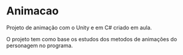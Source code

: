 # Animacao
Projeto de animação com o Unity e em C# criado em aula.

O projeto tem como base os estudos dos metodos de animações do personagem no programa.
